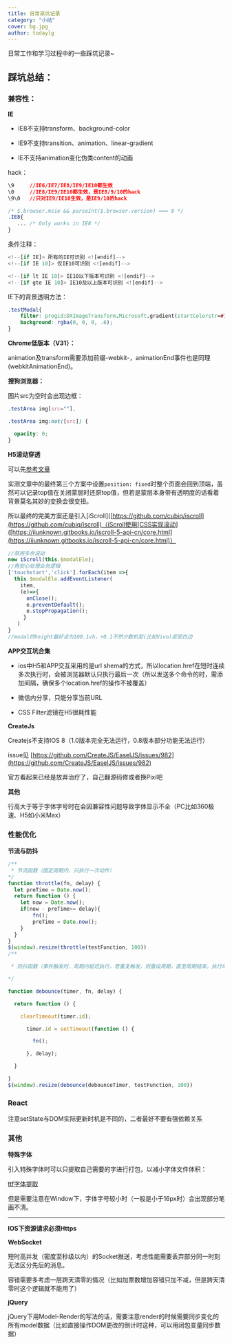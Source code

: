 ```yaml
---
title: 日常采坑记录
category: "小结"
cover: bg.jpg
author: todaylg
---
```


日常工作和学习过程中的一些踩坑记录~

## 踩坑总结：

### 兼容性：

**IE**

* IE8不支持transform、background-color

* IE9不支持transition、animation、linear-gradient

* IE不支持animation变化伪类content的动画

hack：

```css
\9     //IE6/IE7/IE8/IE9/IE10都生效 
\0     //IE8/IE9/IE10都生效，是IE8/9/10的hack 
\9\0   //只对IE9/IE10生效，是IE9/10的hack 

/* $.browser.msie && parseInt($.browser.version) === 8 */  
.IE8{   
   ... /* Only works in IE8 */  
}
```

条件注释：

```javascript
<!--[if IE]> 所有的IE可识别 <![endif]-->
<!--[if IE 10]> 仅IE10可识别 <![endif]-->

<!--[if lt IE 10]> IE10以下版本可识别 <![endif]-->
<!--[if gte IE 10]> IE10及以上版本可识别 <![endif]-->
```

IE下的背景透明方法：

```css
.testModal{
    filter: progid:DXImageTransform.Microsoft.gradient(startColorstr=#7F000000, endColorstr=#7F000000);
    background: rgba(0, 0, 0, .6);
}
```

**Chrome低版本（V31）：**

animation及transform需要添加前缀-webkit-，animationEnd事件也是同理(webkitAnimationEnd)。

**搜狗浏览器：**

图片src为空时会出现边框：

```css
.testArea img[src=""],

.testArea img:not([src]) {

  opacity: 0;
}
```

**H5滚动穿透**

可以先[参考文章](https://segmentfault.com/a/1190000012313337)

实测文章中的最终第三个方案中设置`position: fixed`时整个页面会回到顶端，虽然可以记录top值在关闭蒙层时还原top值，但若是蒙层本身带有透明度的话看着背景莫名其妙的变换会很变扭。

所以最终的完美方案还是引入[iScroll]([https://github.com/cubiq/iscroll](https://github.com/cubiq/iscroll)（iScroll使用[CSS实现滚动]([https://iiunknown.gitbooks.io/iscroll-5-api-cn/core.html](https://iiunknown.gitbooks.io/iscroll-5-api-cn/core.html)）

```javascript
//禁用多余滚动
new iScroll(this.$modalEle);
//再安心处理业务逻辑
['touchstart','click'].forEach(item =>{
  this.$modalEle.addEventListener(
    item,
    (e)=>{
      onClose();
      e.preventDefault();
      e.stopPropagation();
     }
   )
}
//modal的height最好设为100.1vh，+0.1不然少数机型(比如Vivo)底部白边
```

**APP交互坑合集**

* ios中H5和APP交互采用的是url shema的方式，所以location.href在短时连续多次执行时，会被浏览器默认只执行最后一次（所以发送多个命令的时，需添加间隔，确保多个location.href的操作不被覆盖）

* 微信内分享，只能分享当前URL

* CSS Filter滤镜在H5很耗性能

**CreateJs**

Createjs不支持IOS 8（1.0版本完全无法运行，0.8版本部分功能无法运行）

issue见 [https://github.com/CreateJS/EaselJS/issues/982](https://github.com/CreateJS/EaselJS/issues/982)

官方看起来已经是放弃治疗了，自己翻源码修或者换Pixi吧

**其他**

行高大于等于字体字号时在会因兼容性问题导致字体显示不全（PC比如360极速、H5如小米Max）

### 性能优化

**节流与防抖**

```javascript
/**
 * 节流函数（固定周期内，只执行一次动作）
*/
function throttle(fn, delay) {
  let preTime = Date.now();
  return function () {
    let now = Date.now();
    if(now - preTime>= delay){
        fn();
        preTime = Date.now();
    }
  }
}
$(window).resize(throttle(testFunction, 100))
/**

 * 防抖函数（事件触发时，周期内延迟执行，若重复触发，则重设周期，直至周期结束，执行动作）

*/

function debounce(timer, fn, delay) {

  return function () {

    clearTimeout(timer.id);

      timer.id = setTimeout(function () {

        fn();

      }, delay);

  }

}
$(window).resize(debounce(debounceTimer, testFunction, 100))
```

### React

注意setState与DOM实际更新时机是不同的，二者最好不要有强依赖关系

### 其他

**特殊字体**

引入特殊字体时可以只提取自己需要的字进行打包，以减小字体文件体积：

[ttf字体提取](https://github.com/ngdly/sfnttool)

但是需要注意在Window下，字体字号较小时（一般是小于16px时）会出现部分笔画不清。

---

**IOS下资源请求必须Https**

**WebSocket**

短时高并发（密度至秒级以内）的Socket推送，考虑性能需要丢弃部分同一时刻无法区分先后的消息。

容错需要多考虑一层跨天清零的情况（比如加票数增加容错只加不减，但是跨天清零时这个逻辑就不能用了）

**jQuery**

jQuery下用Model-Render的写法的话，需要注意render的时候需要同步变化的所有model数据（比如直接操作DOM更改的倒计时这种，可以用闭包变量同步数据）
